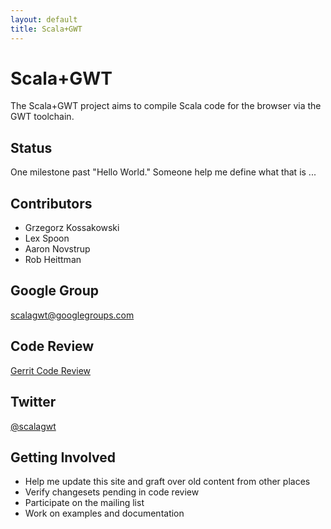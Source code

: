 ```yaml
---
layout: default
title: Scala+GWT
---
```


Scala+GWT
=========

The Scala+GWT project aims to compile Scala code for the browser
via the GWT toolchain.

Status
------

One milestone past "Hello World."  Someone help me define what that
is ...

Contributors
------------

* Grzegorz Kossakowski
* Lex Spoon
* Aaron Novstrup
* Rob Heittman

Google Group
------------
[scalagwt@googlegroups.com](http://groups.google.com/group/scalagwt)

Code Review
-----------
[Gerrit Code Review](http://review.source.gogoego.com)

Twitter
-------

[@scalagwt](http://twitter.com/scalagwt)

Getting Involved
----------------

* Help me update this site and graft over old content from other places
* Verify changesets pending in code review
* Participate on the mailing list
* Work on examples and documentation
